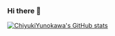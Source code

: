 ### Hi there 👋

[![ChiyukiYunokawa's GitHub stats](https://github-readme-stats.vercel.app/api?username=ChiyukiYunokawa)](https://github.com/anuraghazra/github-readme-stats)

<!--
**ChiyukiYunokawa/ChiyukiYunokawa** is a ✨ _special_ ✨ repository because its `README.md` (this file) appears on your GitHub profile.

Here are some ideas to get you started:

- 🔭 I’m currently working on ...
- 🌱 I’m currently learning ...
- 👯 I’m looking to collaborate on ...
- 🤔 I’m looking for help with ...
- 💬 Ask me about ...
- 📫 How to reach me: ...
- 😄 Pronouns: ...
- ⚡ Fun fact: ...
-->
